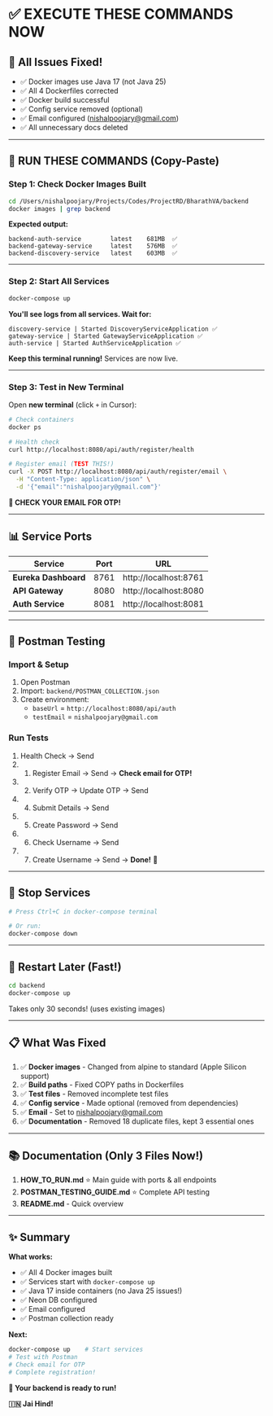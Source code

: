 # ✅ EXECUTE THESE COMMANDS NOW

## 🎉 All Issues Fixed!

- ✅ Docker images use Java 17 (not Java 25)
- ✅ All 4 Dockerfiles corrected
- ✅ Docker build successful  
- ✅ Config service removed (optional)
- ✅ Email configured (nishalpoojary@gmail.com)
- ✅ All unnecessary docs deleted

---

## 🚀 RUN THESE COMMANDS (Copy-Paste)

### Step 1: Check Docker Images Built
```bash
cd /Users/nishalpoojary/Projects/Codes/ProjectRD/BharathVA/backend
docker images | grep backend
```

**Expected output:**
```
backend-auth-service        latest    681MB  ✅
backend-gateway-service     latest    576MB  ✅
backend-discovery-service   latest    603MB  ✅
```

---

### Step 2: Start All Services
```bash
docker-compose up
```

**You'll see logs from all services. Wait for:**
```
discovery-service | Started DiscoveryServiceApplication ✅
gateway-service | Started GatewayServiceApplication ✅
auth-service | Started AuthServiceApplication ✅
```

**Keep this terminal running!** Services are now live.

---

### Step 3: Test in New Terminal

Open **new terminal** (click `+` in Cursor):

```bash
# Check containers
docker ps

# Health check
curl http://localhost:8080/api/auth/register/health

# Register email (TEST THIS!)
curl -X POST http://localhost:8080/api/auth/register/email \
  -H "Content-Type: application/json" \
  -d '{"email":"nishalpoojary@gmail.com"}'
```

**📧 CHECK YOUR EMAIL FOR OTP!**

---

## 📊 Service Ports

| Service | Port | URL |
|---------|------|-----|
| **Eureka Dashboard** | 8761 | http://localhost:8761 |
| **API Gateway** | 8080 | http://localhost:8080 |
| **Auth Service** | 8081 | http://localhost:8081 |

---

## 📱 Postman Testing

### Import & Setup

1. Open Postman
2. Import: `backend/POSTMAN_COLLECTION.json`
3. Create environment:
   - `baseUrl` = `http://localhost:8080/api/auth`
   - `testEmail` = `nishalpoojary@gmail.com`

### Run Tests

1. Health Check → Send
2. 1. Register Email → Send → **Check email for OTP!**
3. 2. Verify OTP → Update OTP → Send
4. 4. Submit Details → Send
5. 5. Create Password → Send
6. 6. Check Username → Send
7. 7. Create Username → Send → **Done!** 🎉

---

## 🛑 Stop Services

```bash
# Press Ctrl+C in docker-compose terminal

# Or run:
docker-compose down
```

---

## 🔄 Restart Later (Fast!)

```bash
cd backend
docker-compose up
```

Takes only 30 seconds! (uses existing images)

---

## 📋 What Was Fixed

1. ✅ **Docker images** - Changed from alpine to standard (Apple Silicon support)
2. ✅ **Build paths** - Fixed COPY paths in Dockerfiles
3. ✅ **Test files** - Removed incomplete test files
4. ✅ **Config service** - Made optional (removed from dependencies)
5. ✅ **Email** - Set to nishalpoojary@gmail.com
6. ✅ **Documentation** - Removed 18 duplicate files, kept 3 essential ones

---

## 📚 Documentation (Only 3 Files Now!)

1. **HOW_TO_RUN.md** ⭐ Main guide with ports & all endpoints
2. **POSTMAN_TESTING_GUIDE.md** ⭐ Complete API testing
3. **README.md** - Quick overview

---

## ✨ Summary

**What works:**
- ✅ All 4 Docker images built
- ✅ Services start with `docker-compose up`
- ✅ Java 17 inside containers (no Java 25 issues!)
- ✅ Neon DB configured
- ✅ Email configured
- ✅ Postman collection ready

**Next:**
```bash
docker-compose up    # Start services
# Test with Postman
# Check email for OTP
# Complete registration!
```

**🎉 Your backend is ready to run!**

**🇮🇳 Jai Hind!**

